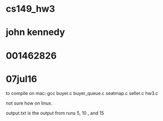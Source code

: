 # cs149_hw3
# john kennedy 
# 001462826 
# 07jul16


to compile on mac: gcc buyer.c buyer_queue.c seatmap.c seller.c hw3.c 

not sure how on linux. 

output.txt is the output from runs 5, 10 , and 15

